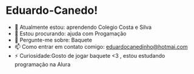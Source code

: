# Eduardo-Canedo!

- 🌱 Atualmente estou: aprendendo Colegio Costa e Silva
- 🤔 Estou procurando: ajuda com Progamação
- 💬 Pergunte-me sobre: Baquete
- 📫 Como entrar em contato comigo: eduardocanedinho@hotmai.com
- ⚡ Curiosidade:Gosto de jogar baquete <3 , estou estudando programação na Alura 
